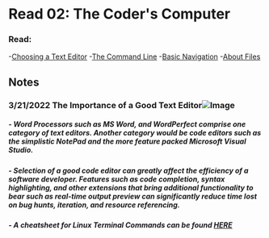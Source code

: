 # Read 02: The Coder's Computer
### Read:
-[Choosing a Text Editor](https://codefellows.github.io/code-102-guide/curriculum/class-02/Choosing-A-Text-Editor--The-Older-Coder.pdf)
-[The Command Line](https://ryanstutorials.net/linuxtutorial/commandline.php)
-[Basic Navigation](https://ryanstutorials.net/linuxtutorial/navigation.php)
-[About Files](https://ryanstutorials.net/linuxtutorial/aboutfiles.php)

## Notes

### 3/21/2022 The Importance of a Good Text Editor![Image](https://images.unsplash.com/photo-1488590528505-98d2b5aba04b?ixlib=rb-1.2.1&ixid=MnwxMjA3fDB8MHxwaG90by1wYWdlfHx8fGVufDB8fHx8&auto=format&fit=crop&w=1470&q=80)

##### - Word Processors such as MS Word, and WordPerfect comprise one category of text editors. Another category would be code editors such as the simplistic NotePad and the more feature packed Microsoft Visual Studio. 

##### - Selection of a good code editor can greatly affect the efficiency of a software developer. Features such as code completion, syntax highlighting, and other extensions that bring additional functionality to bear such as real-time output preview can significantly reduce time lost on bug hunts, iteration, and resource referencing.

##### - A cheatsheet for Linux Terminal Commands can be found [HERE](https://cheatography.com/davechild/cheat-sheets/linux-command-line/)

